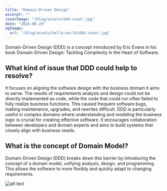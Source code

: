 ```yaml
---
title: "Domain-Driven Design"
excerpt: ""
coverImage: "/blog/assets/ddd-cover.jpg"
date: "2024-08-29"
ogImage:
  url: "/blog/assets/hello-world/ddd-cover.jpg"
---
```


Domain-Driven Design (DDD) is a concept introduced by Eric Evans in his book Domain-Driven Design: Tackling Complexity in the Heart of Software. 

## What kind of issue that DDD could help to resolve?

It focuses on aligning the software design with the business domain it aims to serve.
The results of requirements analysis and design could not be directly implemented as code, while the code that could run often failed to fully realize business functions. This caused frequent software bugs, making maintenance, upgrades, and rewrites difficult.
DDD is particularly useful in complex domains where understanding and modeling the business logic is crucial for creating effective software. It encourages collaboration between developers and domain experts and aims to build systems that closely align with business needs.

## What is the concept of Domain Model?

Domain-Driven Design (DDD) breaks down this barrier by introducing the concept of a domain model, unifying analysis, design, and programming. This allows the software to more flexibly and quickly adapt to changing requirements.

![alt text](/blog/assets/ddd-complexity-of-domain-logic.png)